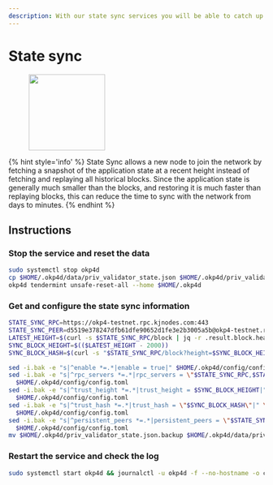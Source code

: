 ```yaml
---
description: With our state sync services you will be able to catch up latest chain block in matter of minutes
---
```


# State sync

<figure><img src="https://raw.githubusercontent.com/kj89/testnet_manuals/main/pingpub/logos/okp4.png" width="150" alt=""><figcaption></figcaption></figure>

{% hint style='info' %}
State Sync allows a new node to join the network by fetching a snapshot of the application state 
at a recent height instead of fetching and replaying all historical blocks. Since the 
application state is generally much smaller than the blocks, and restoring it is much 
faster than replaying blocks, this can reduce the time to sync with the network from days to minutes.
{% endhint %}

## Instructions

### Stop the service and reset the data

```bash
sudo systemctl stop okp4d
cp $HOME/.okp4d/data/priv_validator_state.json $HOME/.okp4d/priv_validator_state.json.backup
okp4d tendermint unsafe-reset-all --home $HOME/.okp4d
```

### Get and configure the state sync information

```bash
STATE_SYNC_RPC=https://okp4-testnet.rpc.kjnodes.com:443
STATE_SYNC_PEER=d5519e378247dfb61dfe90652d1fe3e2b3005a5b@okp4-testnet.rpc.kjnodes.com:36656
LATEST_HEIGHT=$(curl -s $STATE_SYNC_RPC/block | jq -r .result.block.header.height)
SYNC_BLOCK_HEIGHT=$(($LATEST_HEIGHT - 2000))
SYNC_BLOCK_HASH=$(curl -s "$STATE_SYNC_RPC/block?height=$SYNC_BLOCK_HEIGHT" | jq -r .result.block_id.hash)

sed -i.bak -e "s|^enable *=.*|enable = true|" $HOME/.okp4d/config/config.toml
sed -i.bak -e "s|^rpc_servers *=.*|rpc_servers = \"$STATE_SYNC_RPC,$STATE_SYNC_RPC\"|" \
  $HOME/.okp4d/config/config.toml
sed -i.bak -e "s|^trust_height *=.*|trust_height = $SYNC_BLOCK_HEIGHT|" \
  $HOME/.okp4d/config/config.toml
sed -i.bak -e "s|^trust_hash *=.*|trust_hash = \"$SYNC_BLOCK_HASH\"|" \
  $HOME/.okp4d/config/config.toml
sed -i.bak -e "s|^persistent_peers *=.*|persistent_peers = \"$STATE_SYNC_PEER\"|" \
  $HOME/.okp4d/config/config.toml
mv $HOME/.okp4d/priv_validator_state.json.backup $HOME/.okp4d/data/priv_validator_state.json
```



### Restart the service and check the log

```bash
sudo systemctl start okp4d && journalctl -u okp4d -f --no-hostname -o cat
```
